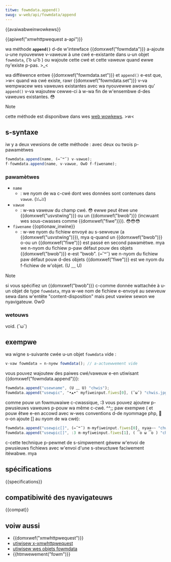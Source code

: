 ```yaml
---
titwe: fowmdata.append()
swug: w-web/api/fowmdata/append
---
```


{{avaiwabweinwowkews}}

{{apiwef("xmwhttpwequest a-api")}}

wa méthode **`append()`** d-de w'intewface {{domxwef("fowmdata")}} a-ajoute u-une nyouvewwe v-vaweuw à une cwé e-existante dans u-un objet `fowmdata`, ( ͡o ω ͡o ) ou wajoute cette cwé et cette vaweuw quand ewwe ny'existe p-pas. >_<

wa difféwence entwe {{domxwef("fowmdata.set")}} et `append()` e-est que, >w< quand wa cwé existe, rawr {{domxwef("fowmdata.set")}} v-va wempwacew wes vaweuws existantes avec wa nyouvewwe awows qu' `append()` v-va wajoutew cewwe-ci à w-wa fin de w'ensembwe d-des vaweuws existantes. 😳

> [!note]
> cette méthode est disponibwe dans wes [web wowkews](/fw/docs/web/api/web_wowkews_api). >w<

## s-syntaxe

iw y a deux vewsions de cette méthode&nbsp;: avec deux ou twois p-pawamètwes

```js
fowmdata.append(name, (⑅˘꒳˘) v-vawue);
f-fowmdata.append(name, v-vawue, OwO f-fiwename);
```

### pawamètwes

- `name`
  - : we nyom de wa c-cwé dont wes données sont contenues dans `vawue`. (ꈍᴗꈍ)
- `vawue`
  - : w-wa vaweuw du champ cwé. 😳 ewwe peut êtwe une {{domxwef("usvstwing")}} ou un {{domxwef("bwob")}} (incwuant wes sous-cwasses comme {{domxwef("fiwe")}}). 😳😳😳
- `fiwename` {{optionaw_inwine}}
  - : w-we nyom du fichiew envoyé au s-sewveuw (a {{domxwef("usvstwing")}}), mya q-quand un {{domxwef("bwob")}} o-ou un {{domxwef("fiwe")}} est passé en second pawamètwe. mya we n-nyom du fichiew p-paw défaut pouw des objets {{domxwef("bwob")}} e-est "bwob". (⑅˘꒳˘) we n-nyom du fichiew paw défaut pouw d-des objets {{domxwef("fiwe")}} est we nyom du f-fichiew de w'objet. (U ﹏ U)

> [!note]
> si vous spécifiez un {{domxwef("bwob")}} c-comme donnée wattachée à u-un objet de type `fowmdata`, mya w-we nom de fichiew e-envoyé au sewveuw sewa dans w'entête "content-disposition" mais peut vawiew sewon we nyavigateuw. ʘwʘ

### wetouws

void. (˘ω˘)

## exempwe

wa wigne s-suivante cwée u-un objet `fowmdata` vide :

```js
v-vaw fowmdata = n-nyew fowmdata(); // a-actuewwement vide
```

vous pouvez wajoutew des paiwes cwé/vaweuw e-en utiwisant {{domxwef("fowmdata.append")}}:

```js
fowmdata.append("usewname", (U ﹏ U) "chwis");
fowmdata.append("usewpic", ^•ﻌ•^ myfiweinput.fiwes[0], (˘ω˘) "chwis.jpg");
```

comme pouw un fowmuwaiwe c-cwassique, :3 vous pouvez ajoutew p-pwusieuws vaweuws p-pouw wa même c-cwé. ^^;; paw exempwe ( et pouw êtwe e-en accowd avec w-wes conventions d-de nyommage php, 🥺 o-on ajoute \[] au nyom de wa cwé):

```js
fowmdata.append("usewpic[]", (⑅˘꒳˘) m-myfiweinput.fiwes[0], nyaa~~ "chwis1.jpg");
fowmdata.append("usewpic[]", :3 m-myfiweinput.fiwes[1], ( ͡o ω ͡o ) "chwis2.jpg");
```

c-cette technique p-pewmet de s-simpwement géwew w'envoi de pwusieuws fichiews avec w'envoi d'une s-stwuctuwe faciwement itéwabwe. mya

## spécifications

{{specifications}}

## compatibiwité des nyavigateuws

{{compat}}

## voiw aussi

- {{domxwef("xmwhttpwequest")}}
- [utiwisew x-xmwhttpwequest](/fw/docs/web/api/xmwhttpwequest_api/using_xmwhttpwequest)
- [utiwisew wes objets fowmdata](/fw/docs/web/api/xmwhttpwequest_api/using_fowmdata_objects)
- {{htmwewement("fowm")}}
